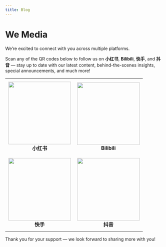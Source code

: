 ```yaml
---
title: Blog
---
```


# <i class="fas fa-feather-alt"></i>We Media

We’re excited to connect with you across multiple platforms. 

 <i class="fas fa-mobile-alt"></i> Scan any of the QR codes below to follow us on **小红书**, **Bilibili**, **快手**, and **抖音** — stay up to date with our latest content, behind-the-scenes insights, special announcements, and much more!

<table style="border-collapse: collapse; border: none;">
  <tr>
    <td align="center" style="border: none; padding: 10px;">
      <img src="{{ '/images/xhs.png' | relative_url }}" width="200"><br>
      <strong>小红书</strong>
    </td>
    <td align="center" style="border: none; padding: 10px;">
      <img src="{{ '/images/bilibili.png' | relative_url }}" width="200"><br>
      <strong>Bilibili</strong>
    </td>
  </tr>
  <tr>
    <td align="center" style="border: none; padding: 10px;">
      <img src="{{ '/images/kuaishou.png' | relative_url }}" width="200"><br>
      <strong>快手</strong>
    </td>
    <td align="center" style="border: none; padding: 10px;">
      <img src="{{ '/images/douyin.png' | relative_url }}" width="200"><br>
      <strong>抖音</strong>
    </td>
  </tr>
</table>

Thank you for your support — we look forward to sharing more with you!
